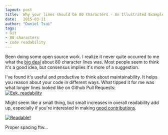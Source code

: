 ```yaml
---
layout: post
title:  Why your lines should be 80 Characters - An Illustrated Example
date:   2015-03-11
author: "Daniel Tsui"
tags:
- Git
- 80 characters
- code readability
---
```


Been doing some open source work. I realize it never quite occurred to me what the [big deal](http://stackoverflow.com/questions/110928/is-there-a-valid-reason-for-enforcing-a-maximum-width-of-80-characters-in-a-code) about 80 character lines was. Most people seem to think it's a good idea, but consensus implies it's more of a suggestion. 

I've found it's useful and productive to think about maintainability. It helps you reason about your code in different ways. What tipped it for me was what longer lines looked like on Github Pull Requests:  
[![Eek, readability](http://i.imgur.com/O811Hyc.png)](https://github.com/sdtsui/ricochet-backbone/commit/2d0b2ec81a6ea2e46d09c81ce91890314ece0123)

Might seem like a small thing, but small increases in overall readability add up, especially if you're interested in making [good contributions](http://phillipalexander.io/2013/09/16/good-github-contributions-look-like/).

[![Readable!](http://i.imgur.com/2lxhhgQ.png)](https://github.com/immutable-harmony/ih/pull/45/files)

Proper spacing ftw...
